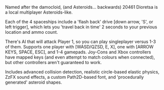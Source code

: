 Named after the damocloid, (and Asteroids... backwards) 20461 Dioretsa is a local multiplayer Asteroids-like.

Each of the 4 spaceships include a 'flash back' drive [down arrow, 'S', or left trigger], which lets you 'travel back in time' 2 seconds to your previous location and ammo count.

There's AI that will attack Player 1, so you can play singleplayer versus 1-3 of them. Supports one player with [WASD/QZSD, E, X], one with [ARROW KEYS, SPACE, ESC], and 1-4 gamepads. Joy-Cons and Xbox controllers have mapped keys (and even attempt to match colours when connected), but other controllers aren't guaranteed to work.

Includes advanced collision detection, realistic circle-based elastic physics, ZzFX sound effects, a custom Path2D-based font, and 'procedurally generated' asteroid shapes.